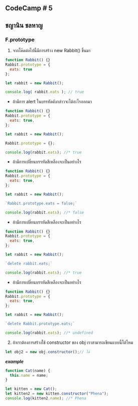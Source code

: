 ## CodeCamp # 5

## ชญานิน ชลหาญ

### F.prototype

1. จากโค๊ดต่อไปนี้มีการสร้าง new Rabbit() ขึ้นมา
```javascript
function Rabbit() {}
Rabbit.prototype = {
  eats: true
};

let rabbit = new Rabbit();

console.log( rabbit.eats ); // true
```
- ถ้ามีการ alert ในบรรทัดดังกล่าวจะได้อะไรออกมา
```javascript
function Rabbit() {}
Rabbit.prototype = {
  eats: true,
};

let rabbit = new Rabbit();

Rabbit.prototype = {};

console.log(rabbit.eats); //* true
```
- ถ้ามีการเปลี่ยนบรรทัดสีเหลืองจะเป็นอย่างไร
```javascript
function Rabbit() {}
Rabbit.prototype = {
  eats: true,
};

let rabbit = new Rabbit();

`Rabbit.prototype.eats = false;`

console.log(rabbit.eats); //* false
```
- ถ้ามีการเปลี่ยนบรรทัดสีเหลืองจะเป็นอย่างไร
```javascript
function Rabbit() {}
Rabbit.prototype = {
  eats: true,
};

let rabbit = new Rabbit();

`delete rabbit.eats;`

console.log(rabbit.eats); //* true
```
- ถ้ามีการเปลี่ยนบรรทัดสีเหลืองจะเป็นอย่างไร
```javascript
function Rabbit() {}
Rabbit.prototype = {
  eats: true,
};

let rabbit = new Rabbit();

`delete Rabbit.prototype.eats;`

console.log(rabbit.eats); //* undefined
```

2. ถ้าเราต้องการสร้างใช้ constructor ของ obj เราสามารถเขียนแบบนี้ได้ไหม
```javascript
let obj2 = new obj.constructor();// ได้
```
***example***
```javascript
function Cat(name) {
  this.name = name;
}

let kitten = new Cat();
let kitten2 = new kitten.constructor("Phena");
console.log(kitten2.name); //* Phena
```